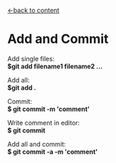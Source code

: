 [←back to content](https://github.com/pytherik/learning-git/wiki/Content)
# Add and Commit

Add single files:  
**$git add filename1 filename2 ...**  

Add all:  
**$git add .**  

Commit:  
**$ git commit -m 'comment'**  

Write comment in editor:  
**$ git commit**

Add all and commit:  
**$ git commit -a -m 'comment'**  


